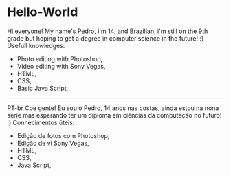 # Hello-World
Hi everyone!
My name's Pedro, i'm 14, and Brazilian, i'm still on the 9th grade but hoping to get a degree in computer science in the future! :)
Usefull knowledges:
 - Photo editing with Photoshop, 
 - Video editing with Sony Vegas, 
 - HTML,
 - CSS, 
 - Basic Java Script,
 
 ------------------------------
 PT-br
 Coe gente!
 Eu sou o Pedro, 14 anos nas costas, ainda estou na nona serie mas esperando ter um diploma em ciências da computação no futuro! :)
 Conhecimentos úteis:
 - Edição de fotos com Photoshop, 
 - Edição de vi Sony Vegas, 
 - HTML,
 - CSS, 
 - Java Script,
